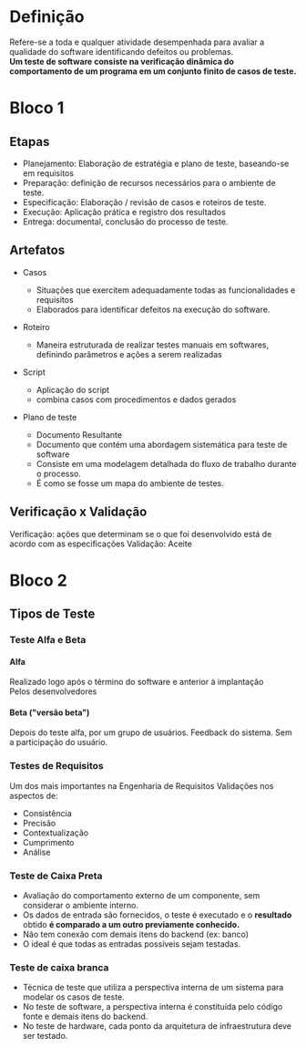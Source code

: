 # Definição
Refere-se a toda e qualquer atividade desempenhada para avaliar a qualidade do software identificando defeitos ou problemas.  
**Um teste de software consiste na verificação dinâmica do comportamento de um programa em um conjunto finito de casos de teste.**

# Bloco 1
## Etapas
- Planejamento: Elaboração de estratégia e plano de teste, baseando-se em requisitos
- Preparação: definição de recursos necessários para o ambiente de teste.
- Especificação: Elaboração / revisão de casos e roteiros de teste.
- Execução: Aplicação prática e registro dos resultados
- Entrega: documental, conclusão do processo de teste.

## Artefatos
- Casos
  - Situações que exercitem adequadamente todas as funcionalidades e requisitos
  - Elaborados para identificar defeitos na execução do software.
  
- Roteiro
  - Maneira estruturada de realizar testes manuais em softwares, definindo parâmetros e ações a serem realizadas

- Script
  - Aplicação do script
  - combina casos com procedimentos e dados gerados

- Plano de teste
  - Documento Resultante
  - Documento que contém uma abordagem sistemática para teste de software
  - Consiste em uma modelagem detalhada do fluxo de trabalho durante o processo.
  -  É como se fosse um mapa do ambiente de testes.  

## Verificação x Validação

Verificação: ações que determinam se o que foi desenvolvido está de acordo com as especificações 
Validação: Aceite

# Bloco 2
## Tipos de Teste
### Teste Alfa e Beta
#### Alfa
Realizado logo após o término do software e anterior à implantação  
Pelos desenvolvedores

#### Beta ("versão beta")
Depois do teste alfa, por um grupo de usuários. Feedback do sistema. Sem a participação do usuário.

### Testes de Requisitos 
Um dos mais importantes na Engenharia de  Requisitos
Validações nos aspectos de:
- Consistência
- Precisão
- Contextualização
- Cumprimento
- Análise 

### Teste de Caixa Preta
- Avaliação do comportamento externo de um componente, sem considerar o ambiente interno.
- Os dados de entrada são fornecidos, o teste é executado e o **resultado** obtido **é comparado a um outro previamente conhecido.**
- Não tem conexão com demais itens do backend (ex: banco)
- O ideal é que todas as entradas possíveis sejam testadas.

### Teste de caixa branca
- Técnica de teste que utiliza a perspectiva interna de um sistema para modelar os casos de teste.
- No teste de software, a perspectiva interna é constituída pelo código fonte e demais itens do backend.
- No teste de hardware, cada ponto da arquitetura de infraestrutura deve ser testado.